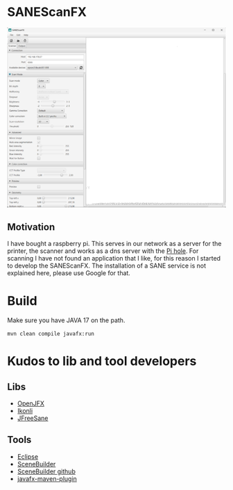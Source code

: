 # SANEScanFX

![img.png](img.png)

## Motivation
I have bought a raspberry pi. This serves in our network as a server for the printer, the scanner and works as a dns server with the [Pi hole](https://pi-hole.net/).
For scanning I have not found an application that I like, for this reason I started to develop the SANEScanFX.
The installation of a SANE service is not explained here, please use Google for that.

# Build
Make sure you have JAVA 17 on the path.

```
mvn clean compile javafx:run
```

# Kudos to lib and tool developers
## Libs
* [OpenJFX](https://github.com/openjdk/jfx)
* [Ikonli](https://github.com/kordamp/ikonli)
* [JFreeSane](https://github.com/sjamesr/jfreesane)

## Tools
* [Eclipse](https://www.eclipse.org/downloads/)
* [SceneBuilder](https://gluonhq.com/products/scene-builder/) 
* [SceneBuilder github](https://github.com/gluonhq/scenebuilder)
* [javafx-maven-plugin](https://github.com/openjfx/javafx-maven-plugin)

